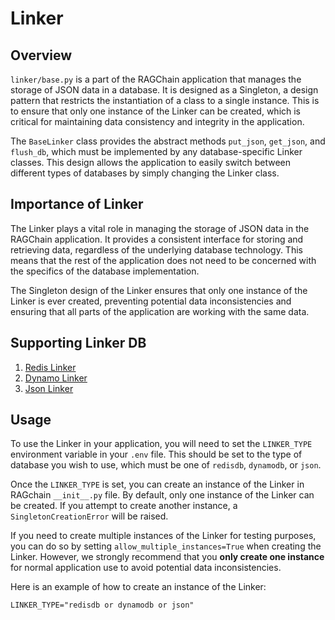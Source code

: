 # Linker

## Overview
`linker/base.py` is a part of the RAGChain application that manages the storage of JSON data in a database. It is designed as a Singleton, a design pattern that restricts the instantiation of a class to a single instance. This is to ensure that only one instance of the Linker can be created, which is critical for maintaining data consistency and integrity in the application.

The `BaseLinker` class provides the abstract methods `put_json`, `get_json`, and `flush_db`, which must be implemented by any database-specific Linker classes. This design allows the application to easily switch between different types of databases by simply changing the Linker class.

## Importance of Linker

The Linker plays a vital role in managing the storage of JSON data in the RAGChain application. It provides a consistent interface for storing and retrieving data, regardless of the underlying database technology. This means that the rest of the application does not need to be concerned with the specifics of the database implementation.

The Singleton design of the Linker ensures that only one instance of the Linker is ever created, preventing potential data inconsistencies and ensuring that all parts of the application are working with the same data.
## Supporting Linker DB
1. [Redis Linker](redis_linker.md)
2. [Dynamo Linker](dynamo_linker.md)
3. [Json Linker](json_linker.md)

## Usage
To use the Linker in your application, you will need to set the `LINKER_TYPE` environment variable in your `.env` file. 
This should be set to the type of database you wish to use, which must be one of `redisdb`, `dynamodb`, or `json`.

Once the `LINKER_TYPE` is set, you can create an instance of the Linker in RAGchain `__init__.py` file. 
By default, only one instance of the Linker can be created. If you attempt to create another instance, a `SingletonCreationError` will be raised.

If you need to create multiple instances of the Linker for testing purposes, you can do so by setting `allow_multiple_instances=True` when creating the Linker. 
However, we strongly recommend that you **only create one instance** for normal application use to avoid potential data inconsistencies.

Here is an example of how to create an instance of the Linker:
```
LINKER_TYPE="redisdb or dynamodb or json"
```